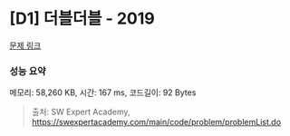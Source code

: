 # [D1] 더블더블 - 2019 

[문제 링크](https://swexpertacademy.com/main/code/problem/problemDetail.do?contestProbId=AV5QDEX6AqwDFAUq) 

### 성능 요약

메모리: 58,260 KB, 시간: 167 ms, 코드길이: 92 Bytes



> 출처: SW Expert Academy, https://swexpertacademy.com/main/code/problem/problemList.do